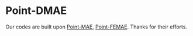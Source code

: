 # Point-DMAE

Our codes are built upon [Point-MAE](https://github.com/Pang-Yatian/Point-MAE), [Point-FEMAE](https://github.com/zyh16143998882/AAAI24-PointFEMAE). Thanks for their efforts.
